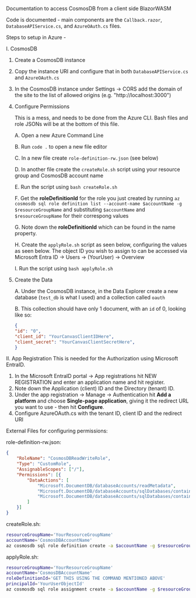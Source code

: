 Documentation to access CosmosDB from a client side BlazorWASM

Code is documented - main components are the `Callback.razor`, `DatabaseAPIService.cs`, and `AzureOAuth.cs` files.

Steps to setup in Azure - 

I. CosmosDB

1. Create a CosmosDB instance
2. Copy the instance URI and configure that in both `DatabaseAPIService.cs` and `AzureOAuth.cs`
3. In the CosmosDB instance under Settings -> CORS add the domain of the site to the list of allowed origins (e.g. "http://localhost:3000")
4. Configure Permissions
	
	This is a mess, and needs to be done from the Azure CLI.
	Bash files and role JSONs will be at the bottom of this file.
	
	A. Open a new Azure Command Line
	
	B. Run `code .` to open a new file editor
	
	C. In a new file create `role-definition-rw.json` (see below)
	
	D. In another file create the `createRole.sh` script using your resource group and CosmosDB account name
	
	E. Run the script using `bash createRole.sh`
	
	F. Get the **roleDefinitionId** for the role you just created by running 
		`az cosmosdb sql role definition list --account-name $accountName -g $resourceGroupName`
		and substituting `$accountName` and `$resourceGroupName` for their correspong values
	
	G. Note down the **roleDefinitionId** which can be found in the name property.
	
	H. Create the `applyRole.sh` script as seen below, configuring the values as seen below. The object ID you wish to assign to can be accessed via Microsoft Entra ID -> Users -> (YourUser) -> Overview

	I. Run the script using `bash applyRole.sh`
5. Create the Data

	A. Under the CosmosDB instance, in the Data Explorer create a new database (`test_db` is what I used) and a collection called `oauth`
	
	B. This collection should have only 1 document, with an `id` of 0, looking like so:

	```json
	{
    "id": "0",
    "client_id": "YourCanvasClientIDHere",
    "client_secret": "YourCanvasClientSecretHere",
    }
	```


II. App Registration
This is needed for the Authorization using Microsoft EntraID.

1. In the Microsoft EntraID portal -> App registrations hit NEW REGISTRATION and enter an application name and hit register.
2. Note down the Application (client) ID and the Directory (tenant) ID.
3. Under the app registration -> Manage -> Authentication hit **Add a platform** and choose **Single-page application**, giving it the redirect URL you want to use - then hit **Configure**.
4. Configure AzureOAuth.cs with the tenant ID, client ID and the redirect URI





External Files for configuring permissions:

role-definition-rw.json:

```json
{
    "RoleName": "CosmosDBReadWriteRole",
    "Type": "CustomRole",
    "AssignableScopes": ["/"],
    "Permissions": [{
        "DataActions": [
            "Microsoft.DocumentDB/databaseAccounts/readMetadata",
            "Microsoft.DocumentDB/databaseAccounts/sqlDatabases/containers/items/*",
            "Microsoft.DocumentDB/databaseAccounts/sqlDatabases/containers/*"
        ]
    }]
}
```

createRole.sh:

```sh
resourceGroupName='YourResourceGroupName'
accountName='CosmosDBAccountName'
az cosmosdb sql role definition create -a $accountName -g $resourceGroupName -b @role-definition-rw.json
```

applyRole.sh:

```sh
resourceGroupName='YourResourceGroupName'
accountName='CosmosDBAccountName'
roleDefinitionId='GET THIS USING THE COMMAND MENTIONED ABOVE'
principalId='YourUserObjectId'
az cosmosdb sql role assignment create -a $accountName -g $resourceGroupName -s "/" -p $principalId -d $roleDefinitionId
```